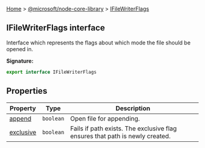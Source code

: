 [Home](./index) &gt; [@microsoft/node-core-library](./node-core-library.md) &gt; [IFileWriterFlags](./node-core-library.ifilewriterflags.md)

## IFileWriterFlags interface

Interface which represents the flags about which mode the file should be opened in.

<b>Signature:</b>

```typescript
export interface IFileWriterFlags 
```

## Properties

|  Property | Type | Description |
|  --- | --- | --- |
|  [append](./node-core-library.ifilewriterflags.append.md) | `boolean` | Open file for appending. |
|  [exclusive](./node-core-library.ifilewriterflags.exclusive.md) | `boolean` | Fails if path exists. The exclusive flag ensures that path is newly created. |


